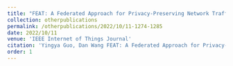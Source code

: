 ```yaml
---
title: "FEAT: A Federated Approach for Privacy-Preserving Network Traffic Classification in Heterogeneous Environments"
collection: otherpublications
permalink: /otherpublications/2022/10/11-1274-1285
date: 2022/10/11
venue: 'IEEE Internet of Things Journal'
citation: 'Yingya Guo, Dan Wang FEAT: A Federated Approach for Privacy-Preserving Network Traffic Classification in Heterogeneous Environments, IEEE Internet of Things Journal , 2022, 10(2): 1274-1285'
order: 1
---
```

